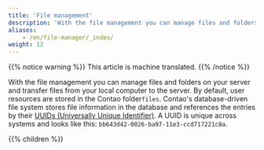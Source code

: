 ```yaml
---
title: 'File management'
description: 'With the file management you can manage files and folders on your server and transfer files from your local computer to the server.'
aliases:
    - /en/file-manager/_index/
weight: 12
---
```


{{% notice warning %}}
This article is machine translated.
{{% /notice %}}

With the file management you can manage files and folders on your server and transfer files from your local computer to the server. By default, user resources are stored in the Contao folder`files`. Contao's database-driven file system stores file information in the database and references the entries by their [UUIDs (Universally Unique Identifier)](https://de.wikipedia.org/wiki/Universally_Unique_Identifier). A UUID is unique across systems and looks like this: `bb643d42-0026-ba97-11e3-ccd717221c8a`.

{{% children %}}
